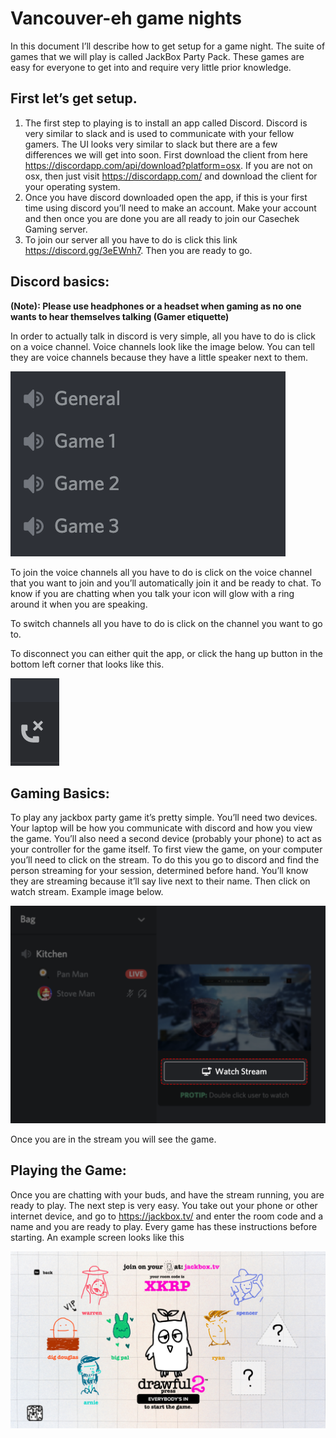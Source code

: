 # Vancouver-eh game nights

In this document I’ll describe how to get setup for a game night. The suite of games that we will play is called JackBox Party Pack. These games are easy for everyone to get into and require very little prior knowledge.

## First let’s get setup.

1. The first step to playing is to install an app called Discord. Discord is very similar to slack and is used to communicate with your fellow gamers. The UI looks very similar to slack but there are a few differences we will get into soon. First download the client from here https://discordapp.com/api/download?platform=osx. If you are not on osx, then just visit https://discordapp.com/ and download the client for your operating system.
2. Once you have discord downloaded open the app, if this is your first time using discord you’ll need to make an account. Make your account and then once you are done you are all ready to join our Casechek Gaming server.
3. To join our server all you have to do is click this link https://discord.gg/3eEWnh7. Then you are ready to go.

## Discord basics:

**(Note): Please use headphones or a headset when gaming as no one wants to hear themselves talking (Gamer etiquette)**

In order to actually talk in discord is very simple, all you have to do is click on a voice channel. Voice channels look like the image below. You can tell they are voice channels because they have a little speaker next to them.

![Voice Channels](https://github.com/mbates/vancouver-eh/blob/master/voice%20channels.png)

To join the voice channels all you have to do is click on the voice channel that you want to join and you’ll automatically join it and be ready to chat. To know if you are chatting when you talk your icon will glow with a ring around it when you are speaking.

To switch channels all you have to do is click on the channel you want to go to.

To disconnect you can either quit the app, or click the hang up button in the bottom left corner that looks like this. 

![Disconnect](https://github.com/mbates/vancouver-eh/blob/master/disconnect.png)

## Gaming Basics:

To play any jackbox party game it’s pretty simple. You’ll need two devices. Your laptop will be how you communicate with discord and how you view the game. You’ll also need a second device (probably your phone) to act as your controller for the game itself. To first view the game, on your computer you’ll need to click on the stream. To do this you go to discord and find the person streaming for your session, determined before hand. You’ll know they are streaming because it’ll say live next to their name. Then click on watch stream. Example image below.

![Watch Stream](https://github.com/mbates/vancouver-eh/blob/master/watch%20stream.png)

Once you are in the stream you will see the game.

## Playing the Game:

Once you are chatting with your buds, and have the stream running, you are ready to play. The next step is very easy. You take out your phone or other internet device, and go to https://jackbox.tv/ and enter the room code and a name and you are ready to play. Every game has these instructions before starting. An example screen looks like this 

![Jackbox](https://github.com/mbates/vancouver-eh/blob/master/jackbox.png)
